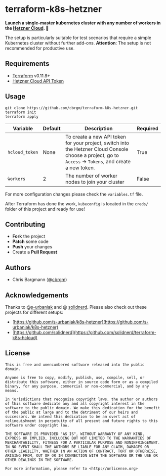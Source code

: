 # terraform-k8s-hetzner

**Launch a single-master kubernetes cluster with any number of workers in the [Hetzner Cloud](https://www.hetzner.de/cloud). 🚀**

The setup is particularly suitable for test scenarios that require a simple Kubernetes cluster without further add-ons. **Attention**: The setup is not recommended for productive use.

## Requirements

-   [Terraform](https://www.terraform.io/downloads.html) v0.11.8+
-   [Hetzner Cloud API Token](https://console.hetzner.cloud/projects)

## Usage

```
git clone https://github.com/cbrgm/terraform-k8s-hetzner.git
terraform init
terraform apply
```


Variable  |  Default | Description |  Required
--|---|---|--
`hcloud_token` | None | To create a new API token for your project, switch into the Hetzner Cloud Console choose a project, go to `Access` → `Tokens`, and create a new token.  |  True
`ẁorkers`  | 2| The number of worker nodes to join your cluster  | False

For more configuration changes please check the `variables.tf` file.

After Terraform has done the work, `kubeconfig` is located in the `creds/` folder of this project and ready for use!

## Contributing

-   **Fork** the project
-   **Patch** some code
-   **Push** your changes
-   Create a **Pull Request**

## Authors

-   Chris Bargmann (@[cbrgm](https://github.com/cbrgm))

## Acknowledgements

Thanks to @[s-urbaniak](https://github.com/s-urbaniak) and @ [solidnerd](https://github.com/solidnerd). Please also check out these projects for different setups:

* [https://github.com/s-urbaniak/k8s-hetzner](https://github.com/s-urbaniak/k8s-hetzner)
* [https://github.com/solidnerd](https://github.com/solidnerd/terraform-k8s-hcloud)

## License

```
This is free and unencumbered software released into the public domain.

Anyone is free to copy, modify, publish, use, compile, sell, or
distribute this software, either in source code form or as a compiled
binary, for any purpose, commercial or non-commercial, and by any
means.

In jurisdictions that recognize copyright laws, the author or authors
of this software dedicate any and all copyright interest in the
software to the public domain. We make this dedication for the benefit
of the public at large and to the detriment of our heirs and
successors. We intend this dedication to be an overt act of
relinquishment in perpetuity of all present and future rights to this
software under copyright law.

THE SOFTWARE IS PROVIDED "AS IS", WITHOUT WARRANTY OF ANY KIND,
EXPRESS OR IMPLIED, INCLUDING BUT NOT LIMITED TO THE WARRANTIES OF
MERCHANTABILITY, FITNESS FOR A PARTICULAR PURPOSE AND NONINFRINGEMENT.
IN NO EVENT SHALL THE AUTHORS BE LIABLE FOR ANY CLAIM, DAMAGES OR
OTHER LIABILITY, WHETHER IN AN ACTION OF CONTRACT, TORT OR OTHERWISE,
ARISING FROM, OUT OF OR IN CONNECTION WITH THE SOFTWARE OR THE USE OR
OTHER DEALINGS IN THE SOFTWARE.

For more information, please refer to <http://unlicense.org>
```

